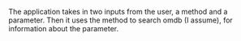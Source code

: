 The application takes in two inputs from the user, a method and a parameter. Then it uses the method to search omdb (I assume), for information about the parameter.
